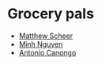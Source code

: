 # Grocery pals

* [Matthew Scheer](https://github.com/mscheer75)
* [Minh Nguyen](https://github.com/mnguyen1996)
* [Antonio Canongo](https://github.com/acanongo)
